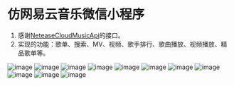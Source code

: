 # 仿网易云音乐微信小程序

1. 感谢[NeteaseCloudMusicApi](https://binaryify.github.io/NeteaseCloudMusicApi)的接口。
2. 实现的功能：歌单、搜索、MV、视频、歌手排行、歌曲播放、视频播放、精品歌单等。


![image](https://github.com/fuming0721/weapp-music-master/raw/master/Screenshots/1.jpg)
![image](https://github.com/fuming0721/weapp-music-master/raw/master/Screenshots/2.png)
![image](https://github.com/fuming0721/weapp-music-master/raw/master/Screenshots/3.png)
![image](https://github.com/fuming0721/weapp-music-master/raw/master/Screenshots/4.png)
![image](https://github.com/fuming0721/weapp-music-master/raw/master/Screenshots/5.png)
![image](https://github.com/fuming0721/weapp-music-master/raw/master/Screenshots/6.png)
![image](https://github.com/fuming0721/weapp-music-master/raw/master/Screenshots/7.png)
![image](https://github.com/fuming0721/weapp-music-master/raw/master/Screenshots/8.png)
![image](https://github.com/fuming0721/weapp-music-master/raw/master/Screenshots/9.png)
![image](https://github.com/fuming0721/weapp-music-master/raw/master/Screenshots/10.png)
![image](https://github.com/fuming0721/weapp-music-master/raw/master/Screenshots/11.jpg)

